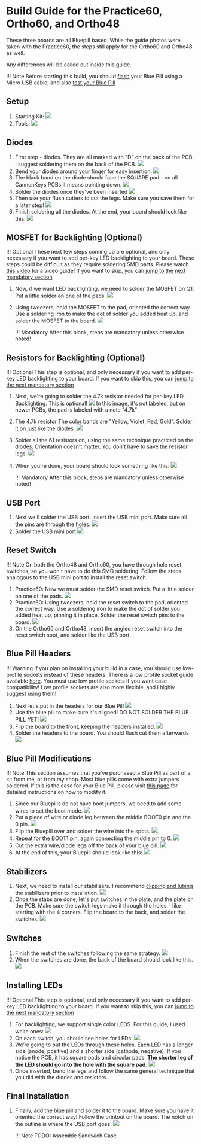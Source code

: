 # Build Guide for the Practice60, Ortho60, and Ortho48

These three boards are all Bluepill based. While the guide photos were taken with the Practice60, the steps still apply for the Ortho60 and Ortho48 as well.

Any differences will be called out inside this guide.

!!! Note
    Before starting this build, you should [flash](flashing.md) your Blue Pill using a Micro USB cable, and also [test your Blue Pill](bluepill-test.md)

## Setup
1. Starting Kit:
![](images/build_guide/0-kit.jpg)
1. Tools:
![](images/build_guide/1-tools.jpg)
## Diodes
1. First step - diodes. They are all marked with "D" on the back of the PCB. I suggest soldering them on the back of the PCB.
![](images/build_guide/2-diode-pads.jpg)
1. Bend your diodes around your finger for easy insertion.
![](images/build_guide/3-diode-bent.jpg)
1. The black band on the diode should face the SQUARE pad - on all CannonKeys PCBs it means pointing down. 
![](images/build_guide/4-diode-insert.jpg)
1. Solder the diodes once they've been inserted
![](images/build_guide/5-diode-solder.jpg)
1. Then use your flush cutters to cut the legs. Make sure you save them for a later step!
![](images/build_guide/6-diode-clipped.jpg)
1. Finish soldering all the diodes. At the end, your board should look like this:
![](images/build_guide/7-diode-finished.jpg)

## MOSFET for Backlighting (Optional)

!!! Optional
    These next few steps coming up are optional, and only necessary if you want to add per-key LED backlighting to your board. These steps could be difficult as they require soldering SMD parts. Please watch [this video](https://www.youtube.com/watch?v=ofmdmeCW4fY) for a video guide! If you want to skip, you can [jump to the next mandatory section](#usb-port)

1. Now, if we want LED backlighting, we need to solder the MOSFET on Q1. Put a little solder on one of the pads.
![](images/build_guide/14-mosfet-solder.jpg)
1. Using tweezers, hold the MOSFET to the pad, oriented the correct way. Use a soldering iron to make the dot of solder you added heat up. and solder the MOSFET to the board.
![](images/build_guide/15-mosfet-installed.jpg)

    !!! Mandatory
        After this block, steps are mandatory unless otherwise noted!

## Resistors for Backlighting (Optional)

!!! Optional
    This step is optional, and only necessary if you want to add per-key LED backlighting to your board. If you want to skip this, you can [jump to the next mandatory section](#usb-port)

1. Next, we're going to solder the 4.7k resistor needed for per-key LED Backlighting. This is optional!
![](images/build_guide/8-mosfet-resistor.jpg)
   In this image, it's not labeled, but on newer PCBs, the pad is labeled with a note "4.7k"
1. The 4.7k resistor The color bands are "Yellow, Violet, Red, Gold". Solder it on just like the diodes.
![](images/build_guide/9-mosfet-resistor-soldered.jpg)
1. Solder all the 61 resistors on, using the same technique practiced on the diodes. Orientation doesn't matter. You don't have to save the resistor legs.
![](images/build_guide/10-resistors.jpg)
1. When you're done, your board should look something like this:
![](images/build_guide/11-resistors-finished.jpg)

    !!! Mandatory
        After this block, steps are mandatory unless otherwise noted!
        
## USB Port

1. Next we'll solder the USB port. Insert the USB mini port. Make sure all the pins are through the holes.
![](images/build_guide/12-usb-port.jpg)
1. Solder the USB mini port
![](images/build_guide/13-usb-port-soldered.jpg)


## Reset Switch

!!! Note
    On both the Ortho48 and Ortho60, you have through hole reset switches, so you won't have to do this SMD soldering! Follow the steps analogous to the USB mini port to install the reset switch.

1. Practice60: Now we must solder the SMD reset switch. Put a little solder on one of the pads.
![](images/build_guide/16-reset-switch.jpg)
1. Practice60: Using tweezers, hold the reset switch to the pad, oriented the correct way. Use a soldering iron to make the dot of solder you added heat up, pinning it in place. Solder the reset switch pins to the board.
![](images/build_guide/17-reset-soldered.jpg)
1. On the Ortho60 and Ortho48, insert the angled reset switch into the reset switch spot, and solder like the USB port.


## Blue Pill Headers

!!! Warning
    If you plan on installing your build in a case, you should use low-profile sockets instead of these headers. There is a low profile socket guide available [here](sockets.md). You must use low profile sockets if you want case compatibility! Low profile sockets are also more flexible, and I highly suggest using them!

1. Next let's put in the headers for our Blue Pill
![](images/build_guide/18-blue-pill-headers.jpg)
1. Use the blue pill to make sure it's aligned! DO NOT SOLDER THE BLUE PILL YET!
![](images/build_guide/19-align-headers.jpg)
1. Flip the board to the front, keeping the headers installed.
![](images/build_guide/20-flip-board.jpg)
1. Solder the headers to the board. You should flush cut them afterwards
![](images/build_guide/21-solder-header.jpg)

## Blue Pill Modifications

!!! Note
    This section assumes that you've purchased a Blue Pill as part of a kit from me, or from my shop. Most blue pills come with extra jumpers soldered. If this is the case for your Blue Pill, please visit [this page](bluepill-mod.md) for detailed instructions on how to modify it.

1. Since our Bluepills do not have boot jumpers, we need to add some wires to set the boot mode. 
![](images/build_guide/m01-starting-bluepill.jpg)
1. Put a piece of wire or diode leg between the middle BOOT0 pin and the 0 pin.
![](images/build_guide/m02-wire-bluepill.jpg)
1. Flip the Bluepill over and solder the wire into the spots.
![](images/build_guide/m03-soldered-bluepill.jpg)
1. Repeat for the BOOT1 pin, again connecting the middle pin to 0.
![](images/build_guide/m04-repeat-bluepill.jpg)
1. Cut the extra wire/diode legs off the back of your blue pill.
![](images/build_guide/m05-cut-pins-bluepill.jpg)
1. At the end of this, your Bluepill should look like this:
![](images/build_guide/m06-finished-bluepill.jpg)


## Stabilizers
1. Next, we need to install our stabilizers. I recommend [clipping and lubing](https://www.youtube.com/watch?v=cD5Zj-ZgMLA) the stabilizers prior to installation.
![](images/build_guide/27-stabs-installed.jpg)
1. Once the stabs are done, let's put switches in the plate, and the plate on the PCB. Make sure the switch legs make it through the holes. I like starting with the 4 corners. Flip the board to the back, and solder the switches.
![](images/build_guide/28-corner-switches.jpg)

## Switches
1. Finish the rest of the switches following the same strategy.
![](images/build_guide/29-switches-finished.jpg)
1. When the switches are done, the back of the board should look like this.
![](images/build_guide/30-back-finished.jpg)

## Installing LEDs

!!! Optional
    This step is optional, and only necessary if you want to add per-key LED backlighting to your board. If you want to skip this, you can [jump to the next mandatory section](#final-installation)
1. For backlighting, we support single color LEDS. For this guide, I used white ones:
![](images/build_guide/L01-leds.jpg)
1. On each switch, you should see holes for LEDs:
![](images/build_guide/L02-led-holes.jpg)
1. We’re going to put the LEDs through these holes. Each LED has a longer side (anode, positive) and a shorter side (cathode, negative). If you notice the PCB, it has square pads and circular pads. **The shorter leg of the LED should go into the hole with the square pad.**
![](images/build_guide/L03-led-leads-detailed.jpg)
1. Once inserted, bend the legs and follow the same general technique that you did with the diodes and resistors.

## Final Installation
1. Finally, add the blue pill and solder it to the board. Make sure you have it oriented the correct way! Follow the printout on the board. The notch on the outline is where the USB port goes.
![](images/build_guide/31-solder-bluepill.jpg)

    !!! Note
        TODO: Assemble Sandwich Case
